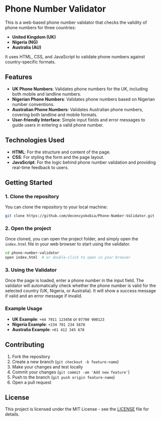 # Phone Number Validator

This is a web-based phone number validator that checks the validity of phone numbers for three countries:

- **United Kingdom (UK)**
- **Nigeria (NG)**
- **Australia (AU)**

It uses HTML, CSS, and JavaScript to validate phone numbers against country-specific formats.

## Features

- **UK Phone Numbers**: Validates phone numbers for the UK, including both mobile and landline numbers.
- **Nigerian Phone Numbers**: Validates phone numbers based on Nigerian number conventions.
- **Australian Phone Numbers**: Validates Australian phone numbers, covering both landline and mobile formats.
- **User-friendly Interface**: Simple input fields and error messages to guide users in entering a valid phone number.

## Technologies Used

- **HTML**: For the structure and content of the page.
- **CSS**: For styling the form and the page layout.
- **JavaScript**: For the logic behind phone number validation and providing real-time feedback to users.

## Getting Started

### 1. Clone the repository

You can clone the repository to your local machine:

```bash
git clone https://github.com/decencyokobia/Phone-Number-Validator.git
```

### 2. Open the project

Once cloned, you can open the project folder, and simply open the `index.html` file in your web browser to start using the validator.

```bash
cd phone-number-validator
open index.html  # or double-click to open in your browser
```

### 3. Using the Validator

Once the page is loaded, enter a phone number in the input field. The validator will automatically check whether the phone number is valid for the selected country (UK, Nigeria, or Australia). It will show a success message if valid and an error message if invalid.

### Example Usage

- **UK Example**: `+44 7911 123456` or `07700 900123`
- **Nigeria Example**: `+234 701 234 5678`
- **Australia Example**: `+61 412 345 678`

## Contributing

1. Fork the repository
2. Create a new branch (`git checkout -b feature-name`)
3. Make your changes and test locally
4. Commit your changes (`git commit -am 'Add new feature'`)
5. Push to the branch (`git push origin feature-name`)
6. Open a pull request

## License

This project is licensed under the MIT License - see the [LICENSE](LICENSE) file for details.